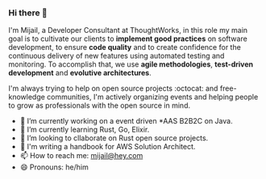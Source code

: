 ### Hi there 👋

I'm Mijail, a Developer Consultant at ThoughtWorks, in this role my main goal is to cultivate our clients to **implement good practices** on software development, to ensure **code quality** and to create confidence for the continuous delivery of new features using automated testing and monitoring. To accomplish that, we use **agile methodologies**, **test-driven development** and **evolutive architectures**.

I'm always trying to help on open source projects :octocat: and free-knowledge communities, I'm actively organizing events and helping people to grow as professionals with the open source in mind.

-	🔭 I’m currently working on a event driven \*AAS B2B2C on Java.
-	🌱 I’m currently learning Rust, Go, Elixir.
-	👯 I’m looking to cllaborate on Rust open source projects.
-	📖 I'm writing a handbook for AWS Solution Architect.
-	📫 How to reach me: mijail@hey.com
-	😄 Pronouns: he/him
